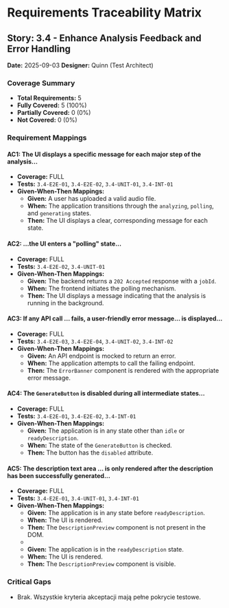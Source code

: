 # Requirements Traceability Matrix

## Story: 3.4 - Enhance Analysis Feedback and Error Handling

**Date:** 2025-09-03
**Designer:** Quinn (Test Architect)

### Coverage Summary

- **Total Requirements:** 5
- **Fully Covered:** 5 (100%)
- **Partially Covered:** 0 (0%)
- **Not Covered:** 0 (0%)

### Requirement Mappings

#### AC1: The UI displays a specific message for each major step of the analysis...

- **Coverage:** FULL
- **Tests:** `3.4-E2E-01`, `3.4-E2E-02`, `3.4-UNIT-01`, `3.4-INT-01`
- **Given-When-Then Mappings:**
  - **Given:** A user has uploaded a valid audio file.
  - **When:** The application transitions through the `analyzing`, `polling`, and `generating` states.
  - **Then:** The UI displays a clear, corresponding message for each state.

#### AC2: ...the UI enters a "polling" state...

- **Coverage:** FULL
- **Tests:** `3.4-E2E-02`, `3.4-UNIT-01`
- **Given-When-Then Mappings:**
  - **Given:** The backend returns a `202 Accepted` response with a `jobId`.
  - **When:** The frontend initiates the polling mechanism.
  - **Then:** The UI displays a message indicating that the analysis is running in the background.

#### AC3: If any API call ... fails, a user-friendly error message... is displayed...

- **Coverage:** FULL
- **Tests:** `3.4-E2E-03`, `3.4-E2E-04`, `3.4-UNIT-02`, `3.4-INT-02`
- **Given-When-Then Mappings:**
  - **Given:** An API endpoint is mocked to return an error.
  - **When:** The application attempts to call the failing endpoint.
  - **Then:** The `ErrorBanner` component is rendered with the appropriate error message.

#### AC4: The `GenerateButton` is disabled during all intermediate states...

- **Coverage:** FULL
- **Tests:** `3.4-E2E-01`, `3.4-E2E-02`, `3.4-INT-01`
- **Given-When-Then Mappings:**
  - **Given:** The application is in any state other than `idle` or `readyDescription`.
  - **When:** The state of the `GenerateButton` is checked.
  - **Then:** The button has the `disabled` attribute.

#### AC5: The description text area ... is only rendered after the description has been successfully generated...

- **Coverage:** FULL
- **Tests:** `3.4-E2E-01`, `3.4-UNIT-01`, `3.4-INT-01`
- **Given-When-Then Mappings:**
  - **Given:** The application is in any state before `readyDescription`.
  - **When:** The UI is rendered.
  - **Then:** The `DescriptionPreview` component is not present in the DOM.
  - 
  - **Given:** The application is in the `readyDescription` state.
  - **When:** The UI is rendered.
  - **Then:** The `DescriptionPreview` component is visible.

### Critical Gaps

- Brak. Wszystkie kryteria akceptacji mają pełne pokrycie testowe.
